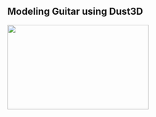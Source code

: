 Modeling Guitar using Dust3D
----------------------------------------------

<image src="https://raw.githubusercontent.com/huxingyi/free-dust3d-models/master/models/guitar/modeling-guitar-dust3d-screenshot.png" width="320" height="192">
